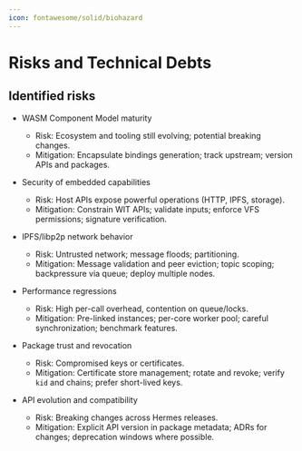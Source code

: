 ```yaml
---
icon: fontawesome/solid/biohazard
---
```


# Risks and Technical Debts

<!-- See: https://docs.arc42.org/section-11/ -->

## Identified risks

- WASM Component Model maturity
  - Risk: Ecosystem and tooling still evolving; potential breaking changes.
  - Mitigation: Encapsulate bindings generation; track upstream; version APIs and packages.

- Security of embedded capabilities
  - Risk: Host APIs expose powerful operations (HTTP, IPFS, storage).
  - Mitigation: Constrain WIT APIs; validate inputs; enforce VFS permissions; signature verification.

- IPFS/libp2p network behavior
  - Risk: Untrusted network; message floods; partitioning.
  - Mitigation: Message validation and peer eviction; topic scoping; backpressure via queue; deploy multiple nodes.

- Performance regressions
  - Risk: High per-call overhead, contention on queue/locks.
  - Mitigation: Pre-linked instances; per-core worker pool; careful synchronization; benchmark features.

- Package trust and revocation
  - Risk: Compromised keys or certificates.
  - Mitigation: Certificate store management; rotate and revoke; verify `kid` and chains; prefer short-lived keys.

- API evolution and compatibility
  - Risk: Breaking changes across Hermes releases.
  - Mitigation: Explicit API version in package metadata; ADRs for changes; deprecation windows where possible.
